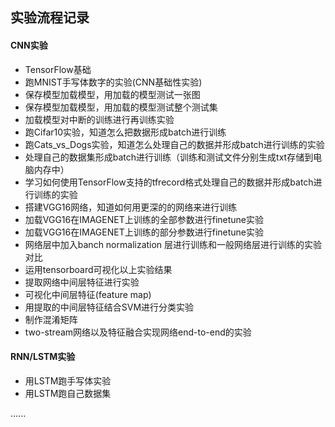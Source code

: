 ## 实验流程记录

#### CNN实验

* TensorFlow基础
* 跑MNIST手写体数字的实验(CNN基础性实验)
* 保存模型加载模型，用加载的模型测试一张图
* 保存模型加载模型，用加载的模型测试整个测试集
* 加载模型对中断的训练进行再训练实验
* 跑Cifar10实验，知道怎么把数据形成batch进行训练
* 跑Cats_vs_Dogs实验，知道怎么处理自己的数据并形成batch进行训练的实验
* 处理自己的数据集形成batch进行训练（训练和测试文件分别生成txt存储到电脑内存中）
* 学习如何使用TensorFlow支持的tfrecord格式处理自己的数据并形成batch进行训练的实验
* 搭建VGG16网络，知道如何用更深的的网络来进行训练
* 加载VGG16在IMAGENET上训练的全部参数进行finetune实验
* 加载VGG16在IMAGENET上训练的部分参数进行finetune实验
* 网络层中加入banch normalization 层进行训练和一般网络层进行训练的实验对比
* 运用tensorboard可视化以上实验结果
* 提取网络中间层特征进行实验
* 可视化中间层特征(feature map)
* 用提取的中间层特征结合SVM进行分类实验
* 制作混淆矩阵
* two-stream网络以及特征融合实现网络end-to-end的实验

#### RNN/LSTM实验

* 用LSTM跑手写体实验
* 用LSTM跑自己数据集

......
